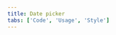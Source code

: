 ```yaml
---
title: Date picker
tabs: ['Code', 'Usage', 'Style']
---
```



<component
    name="Simple date picker"
    component="date-picker"
    variation="date-picker"
    experimental="true"
    hasReactVersion="true"
    hasVueVersion="datepicker--simple"
    >
</component>
<component
    name="Single date picker"
    component="date-picker"
    variation="date-picker--single"
    experimental="true"
    hasReactVersion="true"
    hasVueVersion="datepicker--single"
    >
</component>
<component
    name="Range date picker"
    component="date-picker"
    variation="date-picker--range"
    experimental="true"
    hasReactVersion="true"
    hasVueVersion="datepicker--range"
    >
</component>
<component
    name="Time picker"
    component="time-picker"
    variation="time-picker"
    experimental="true"
    hasReactVersion="true"
    hasVueVersion="timepicker--default"
    >
</component>
<component-docs component="date-picker" experimental="true"></component-docs>
